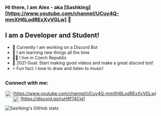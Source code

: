 ### Hi there, I am Alex - aka [Sashking][https://www.youtube.com/channel/UCuy4Q-mmXH6LodRExXvVGLw] 👋

## I am a Developer and Student!
- 🔭 Currently I am working on a Discord Bot
- 🌱 I am learning new things all the time
- 👨‍🎓 I live in Czech Republic
- 💫 2021 Goal: Start making good videos and make a great discord bot!
- ⚡ Fun fact: I love to draw and listen to music!

### Connect with me:
<img align="left" alt="Sashking | YouYube" width="22px" src="https://cdn.jsdelivr.net/npm/simple-icons@v3/icons/youtube.svg" />(https://www.youtube.com/channel/UCuy4Q-mmXH6LodRExXvVGLw)
<img align="left" alt="Sashking | Discord" width="22px" src="https://cdn.jsdelivr.net/npm/simple-icons@v3/icons/discord.svg" />[https://discord.gg/ruH6f74Cjd]

<img align="left" alt="Sashking's GitHub stats" src="https://github-readme-stats.vercel.app/api?username=sashking&show_icons=true&hide_border=true" />

